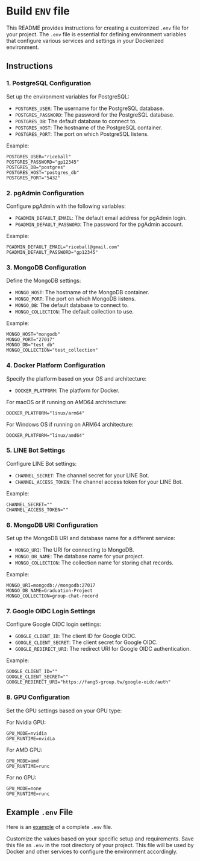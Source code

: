 # Build `ENV` file

This README provides instructions for creating a customized `.env` file for your project. The `.env` file is essential for defining environment variables that configure various services and settings in your Dockerized environment.

## Instructions

### 1. PostgreSQL Configuration

Set up the environment variables for PostgreSQL:

- `POSTGRES_USER`: The username for the PostgreSQL database.
- `POSTGRES_PASSWORD`: The password for the PostgreSQL database.
- `POSTGRES_DB`: The default database to connect to.
- `POSTGRES_HOST`: The hostname of the PostgreSQL container.
- `POSTGRES_PORT`: The port on which PostgreSQL listens.

Example:
```env
POSTGRES_USER="riceball"
POSTGRES_PASSWORD="gp12345"
POSTGRES_DB="postgres"
POSTGRES_HOST="postgres_db"
POSTGRES_PORT="5432"
```

### 2. pgAdmin Configuration

Configure pgAdmin with the following variables:

- `PGADMIN_DEFAULT_EMAIL`: The default email address for pgAdmin login.
- `PGADMIN_DEFAULT_PASSWORD`: The password for the pgAdmin account.

Example:
```env
PGADMIN_DEFAULT_EMAIL="riceball@gmail.com"
PGADMIN_DEFAULT_PASSWORD="gp12345"
```

### 3. MongoDB Configuration

Define the MongoDB settings:

- `MONGO_HOST`: The hostname of the MongoDB container.
- `MONGO_PORT`: The port on which MongoDB listens.
- `MONGO_DB`: The default database to connect to.
- `MONGO_COLLECTION`: The default collection to use.

Example:
```env
MONGO_HOST="mongodb"
MONGO_PORT="27017"
MONGO_DB="test_db"
MONGO_COLLECTION="test_collection"
```

### 4. Docker Platform Configuration

Specify the platform based on your OS and architecture:

- `DOCKER_PLATFORM`: The platform for Docker.

For macOS or if running on AMD64 architecture:
```env
DOCKER_PLATFORM="linux/arm64"
```

For Windows OS if running on ARM64 architecture:
```env
DOCKER_PLATFORM="linux/amd64"
```

### 5. LINE Bot Settings

Configure LINE Bot settings:

- `CHANNEL_SECRET`: The channel secret for your LINE Bot.
- `CHANNEL_ACCESS_TOKEN`: The channel access token for your LINE Bot.

Example:
```env
CHANNEL_SECRET=""
CHANNEL_ACCESS_TOKEN=""
```

### 6. MongoDB URI Configuration

Set up the MongoDB URI and database name for a different service:

- `MONGO_URI`: The URI for connecting to MongoDB.
- `MONGO_DB_NAME`: The database name for your project.
- `MONGO_COLLECTION`: The collection name for storing chat records.

Example:
```env
MONGO_URI=mongodb://mongodb:27017
MONGO_DB_NAME=Graduation-Project
MONGO_COLLECTION=group-chat-record
```

### 7. Google OIDC Login Settings

Configure Google OIDC login settings:

- `GOOGLE_CLIENT_ID`: The client ID for Google OIDC.
- `GOOGLE_CLIENT_SECRET`: The client secret for Google OIDC.
- `GOOGLE_REDIRECT_URI`: The redirect URI for Google OIDC authentication.

Example:
```env
GOOGLE_CLIENT_ID=""
GOOGLE_CLIENT_SECRET=""
GOOGLE_REDIRECT_URI="https://fang5-group.tw/google-oidc/auth"
```

### 8. GPU Configuration

Set the GPU settings based on your GPU type:

For Nvidia GPU:
```env
GPU_MODE=nvidia
GPU_RUNTIME=nvidia
```

For AMD GPU:
```env
GPU_MODE=amd
GPU_RUNTIME=runc
```

For no GPU:
```env
GPU_MODE=none
GPU_RUNTIME=runc
```

## Example `.env` File

Here is an [example](../example.env) of a complete `.env` file.

Customize the values based on your specific setup and requirements. Save this file as `.env` in the root directory of your project. This file will be used by Docker and other services to configure the environment accordingly.
